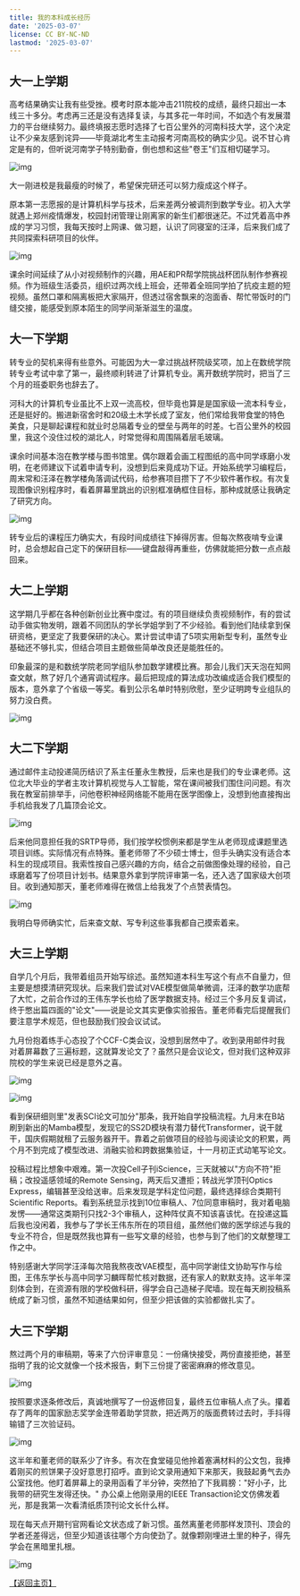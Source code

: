 ```yaml
---
title: 我的本科成长经历
date: '2025-03-07'
license: CC BY-NC-ND
lastmod: '2025-03-07'
---
```


## 大一上学期
高考结果确实让我有些受挫。模考时原本能冲击211院校的成绩，最终只超出一本线三十多分。考虑再三还是没有选择复读，与其多花一年时间，不如选个有发展潜力的平台继续努力。最终填报志愿时选择了七百公里外的河南科技大学，这个决定让不少亲友感到诧异——毕竟湖北考生主动报考河南高校的确实少见。说不甘心肯定是有的，但听说河南学子特别勤奋，倒也想和这些"卷王"们互相切磋学习。

![img](/img/my-college-life/1.png)

大一刚进校是我最瘦的时候了，希望保完研还可以努力瘦成这个样子。

原本第一志愿报的是计算机科学与技术，后来差两分被调剂到数学专业。初入大学就遇上郑州疫情爆发，校园封闭管理让刚离家的新生们都很迷茫。不过凭着高中养成的学习习惯，我每天按时上网课、做习题，认识了同寝室的汪泽，后来我们成了共同探索科研项目的伙伴。

![img](/img/my-college-life/2.png)

课余时间延续了从小对视频制作的兴趣，用AE和PR帮学院挑战杯团队制作参赛视频。作为班级生活委员，组织过两次线上班会，还带着全班同学拍了抗疫主题的短视频。虽然口罩和隔离板把大家隔开，但透过宿舍飘来的泡面香、帮忙带饭时的门缝交接，能感受到原本陌生的同学间渐渐滋生的温度。


## 大一下学期
转专业的契机来得有些意外。可能因为大一拿过挑战杯院级奖项，加上在数统学院转专业考试中拿了第一，最终顺利转进了计算机专业。离开数统学院时，把当了三个月的班委职务也辞去了。

河科大的计算机专业虽比不上双一流高校，但毕竟也算是是国家级一流本科专业，还是挺好的。搬进新宿舍时和20级土木学长成了室友，他们常给我带食堂的特色美食，只是聊起课程和就业时总隔着专业的壁垒与两年的时差。七百公里外的校园里，我这个没住过校的湖北人，时常觉得和周围隔着层毛玻璃。

课余时间基本泡在教学楼与图书馆里。偶尔跟着会画工程图纸的高中同学琢磨小发明，在老师建议下试着申请专利，没想到后来竟成功下证。开始系统学习编程后，周末常和汪泽在教学楼角落调试代码，给参赛项目攒下了不少软件著作权。有次复现图像识别程序时，看着屏幕里跳出的识别框准确框住目标，那种成就感让我确定了研究方向。

![img](/img/my-college-life/3.png)

转专业后的课程压力确实大，有段时间成绩往下掉得厉害。但每次熬夜啃专业课时，总会想起自己定下的保研目标——键盘敲得再重些，仿佛就能把分数一点点敲回来。

## 大二上学期
这学期几乎都在各种创新创业比赛中度过。有的项目继续负责视频制作，有的尝试动手做实物发明，跟着不同团队的学长学姐学到了不少经验。看到他们陆续拿到保研资格，更坚定了我要保研的决心。累计尝试申请了5项实用新型专利，虽然专业基础还不够扎实，但结合项目主题做些简单改良还是能胜任的。

印象最深的是和数统学院老同学组队参加数学建模比赛。那会儿我们天天泡在知网查文献，熬了好几个通宵调试程序。最后把现成的算法成功改编成适合我们模型的版本，意外拿了个省级一等奖。看到公示名单时特别欣慰，至少证明跨专业组队的努力没白费。

![img](/img/my-college-life/4.png)

## 大二下学期
通过邮件主动投递简历结识了系主任董永生教授，后来也是我们的专业课老师。这位北大毕业的学者主攻计算机视觉与人工智能，常在课间被我们围住问问题。有次我在教室前排举手，问他卷积神经网络能不能用在医学图像上，没想到他直接掏出手机给我发了几篇顶会论文。

![img](/img/my-college-life/5.png)

后来他同意担任我的SRTP导师，我们按学校惯例来都是学生从老师现成课题里选项目训练。实际情况有点特殊。董老师带了不少硕士博士，但手头确实没有适合本科生的现成项目。我索性按自己感兴趣的方向，结合之前做图像处理的经验，自己琢磨着写了份项目计划书。结果意外拿到学院评审第一名，还入选了国家级大创项目。收到通知那天，董老师难得在微信上给我发了个点赞表情包。

![img](/img/my-college-life/6.png)

我明白导师确实忙，后来查文献、写专利这些事我都自己摸索着来。

## 大三上学期
自学几个月后，我带着组员开始写综述。虽然知道本科生写这个有点不自量力，但主要是想摸清研究现状。后来我们尝试对VAE模型做简单微调，汪泽的数学功底帮了大忙，之前合作过的王伟东学长也给了医学数据支持。经过三个多月反复调试，终于憋出篇四面的"论文"——说是论文其实更像实验报告。董老师看完后提醒我们要注意学术规范，但也鼓励我们投会议试试。

九月份抱着练手心态投了个CCF-C类会议，没想到居然中了。收到录用邮件时我对着屏幕数了三遍标题，这就算发论文了？虽然只是会议论文，但对我们这种双非院校的学生来说已经是意外之喜。

![img](/img/my-college-life/7.png)

![img](/img/my-college-life/8.png)

看到保研细则里"发表SCI论文可加分"那条，我开始自学投稿流程。九月末在B站刷到新出的Mamba模型，发现它的SS2D模块有潜力替代Transformer，说干就干，国庆假期就租了云服务器开干。靠着之前做项目的经验与阅读论文的积累，两个月不到完成了模型改进、消融实验和跨数据集验证，十一月初正式动笔写论文。

投稿过程比想象中艰难。第一次投Cell子刊iScience，三天就被以"方向不符"拒稿；改投遥感领域的Remote Sensing，两天后又遭拒；转战光学顶刊Optics Express，编辑甚至没给送审。后来发现是学科定位问题，最终选择综合类期刊Scientific Reports。看到系统显示找到10位审稿人、7位同意审稿时，我对着电脑发愣——通常这类期刊只找2-3个审稿人，这种阵仗真不知该喜该忧。在投递这篇后我也没闲着，我参与了学长王伟东所在的项目组，虽然他们做的医学综述与我的专业不符合，但是既然我也算有一些写文章的经验，也参与到了他们的文献整理工作之中。

特别感谢大学同学汪泽每次陪我熬夜改VAE模型，高中同学谢佳文协助写作与绘图，王伟东学长与高中同学习麟晖帮忙核对数据，还有家人的默默支持。这半年深刻体会到，在资源有限的学校做科研，得学会自己造梯子爬墙。现在每天刷投稿系统成了新习惯，虽然不知道结果如何，但至少把该做的实验都做扎实了。

## 大三下学期
熬过两个月的审稿期，等来了六份评审意见：一份痛快接受，两份直接拒绝，甚至指明了我的论文就像一个技术报告，剩下三份提了密密麻麻的修改意见。

![img](/img/my-college-life/9.png)

按照要求逐条修改后，真诚地撰写了一份返修回复，最终五位审稿人点了头。攥着存了两年的国家励志奖学金连带着助学贷款，把近两万的版面费转过去时，手抖得输错了三次验证码。

![img](/img/my-college-life/10.png)

这半年和董老师的联系少了许多。有次在食堂碰见他拎着塞满材料的公文包，我捧着刚买的煎饼果子没好意思打招呼。直到论文录用通知下来那天，我鼓起勇气去办公室找他。他盯着屏幕上的录用函看了半分钟，突然拍了下我肩膀："好小子，比我带的研究生发得还快。" 办公桌上他刚录用的IEEE Transaction论文仿佛发着光，那是我第一次看清纸质顶刊论文长什么样。

现在每天点开期刊官网看论文状态成了新习惯。虽然离董老师那样发顶刊、顶会的学者还差得远，但至少知道该往哪个方向使劲了。就像颗刚埋进土里的种子，得先学会在黑暗里扎根。

![img](/img/my-college-life/11.png)



<div>
<a href="/">【返回主页】</a>
</div>
